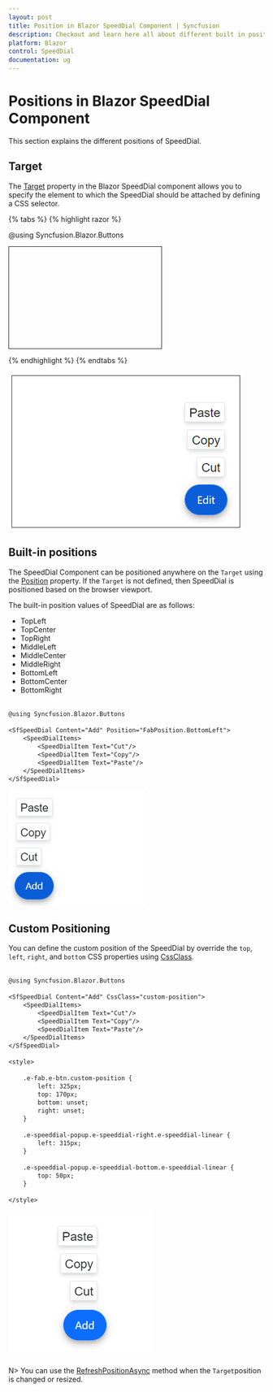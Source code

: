 ```yaml
---
layout: post
title: Position in Blazor SpeedDial Component | Syncfusion
description: Checkout and learn here all about different built in positions in Blazor SpeedDial component and much more.
platform: Blazor
control: SpeedDial
documentation: ug
---
```


# Positions in Blazor SpeedDial Component

This section explains the different positions of SpeedDial.

## Target

The [Target](https://help.syncfusion.com/cr/blazor/Syncfusion.Blazor.Buttons.SfSpeedDial.html#Syncfusion_Blazor_Buttons_SfSpeedDial_Target) property in the Blazor SpeedDial component allows you to specify the element to which the SpeedDial should be attached by defining a CSS selector.

{% tabs %}
{% highlight razor %}

@using Syncfusion.Blazor.Buttons

<div id="target" style="min-height:200px; position:relative; width:300px; border:1px solid;">
    <SfSpeedDial Target="#target" Content="Edit">
        <SpeedDialItems>
            <SpeedDialItem Text="Cut"/>
            <SpeedDialItem Text="Copy"/>
            <SpeedDialItem Text="Paste"/>
        </SpeedDialItems>
    </SfSpeedDial>
</div>

{% endhighlight %}
{% endtabs %}

![Blazor SpeedDial component with target](./images/blazor-speeddial-component.png)

## Built-in positions

The SpeedDial Component can be positioned anywhere on the `Target` using the [Position](https://help.syncfusion.com/cr/blazor/Syncfusion.Blazor.Buttons.SfSpeedDial.html#Syncfusion_Blazor_Buttons_SfSpeedDial_Position) property. If the `Target` is not defined, then SpeedDial is positioned based on the browser viewport.

The built-in position values of SpeedDial are as follows:

* TopLeft
* TopCenter
* TopRight
* MiddleLeft
* MiddleCenter
* MiddleRight
* BottomLeft
* BottomCenter
* BottomRight

```cshtml

@using Syncfusion.Blazor.Buttons

<SfSpeedDial Content="Add" Position="FabPosition.BottomLeft">
    <SpeedDialItems>
        <SpeedDialItem Text="Cut"/>
        <SpeedDialItem Text="Copy"/>
        <SpeedDialItem Text="Paste"/>
    </SpeedDialItems>
</SfSpeedDial>

```

![Blazor SpeedDial component with position](./images/Blazor-SpeedDial-Position.png)

## Custom Positioning

You can define the custom position of the SpeedDial by override the `top`, `left`, `right`, and `bottom` CSS properties using [CssClass](https://help.syncfusion.com/cr/blazor/Syncfusion.Blazor.Buttons.SfSpeedDial.html#Syncfusion_Blazor_Buttons_SfSpeedDial_CssClass).

```cshtml

@using Syncfusion.Blazor.Buttons

<SfSpeedDial Content="Add" CssClass="custom-position">
    <SpeedDialItems>
        <SpeedDialItem Text="Cut"/>
        <SpeedDialItem Text="Copy"/>
        <SpeedDialItem Text="Paste"/>
    </SpeedDialItems>
</SfSpeedDial>

<style>

    .e-fab.e-btn.custom-position {
        left: 325px;
        top: 170px;
        bottom: unset;
        right: unset;
    }

    .e-speeddial-popup.e-speeddial-right.e-speeddial-linear {
        left: 315px;   
    }

    .e-speeddial-popup.e-speeddial-bottom.e-speeddial-linear {
        top: 50px;
    }

</style>

```

![Blazor SpeedDial component with custom position](./images/Blazor-SpeedDial-Custom-Position.png)

N> You can use the [RefreshPositionAsync](https://help.syncfusion.com/cr/blazor/Syncfusion.Blazor.Buttons.SfSpeedDial.html#Syncfusion_Blazor_Buttons_SfSpeedDial_RefreshPositionAsync) method when the `Target`position is changed or resized.